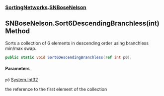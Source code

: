 ### [SortingNetworks](SortingNetworks.md 'SortingNetworks').[SNBoseNelson](SortingNetworks.SNBoseNelson.md 'SortingNetworks.SNBoseNelson')

## SNBoseNelson.Sort6DescendingBranchless(int) Method

Sorts a collection of 6 elements in descending order using branchless min/max swap.

```csharp
public static void Sort6DescendingBranchless(ref int p0);
```
#### Parameters

<a name='SortingNetworks.SNBoseNelson.Sort6DescendingBranchless(int).p0'></a>

`p0` [System.Int32](https://docs.microsoft.com/en-us/dotnet/api/System.Int32 'System.Int32')

the reference to the first element of the collection